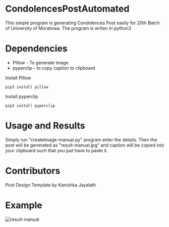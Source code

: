 # CondolencesPostAutomated
 This simple program is generating Condolences Post easily for 20th Batch of University of Moratuwa.
 The program is writen in python3

# Dependencies
 - Pillow - To generate image
 - pyperclip - to copy caption to clipboard
 
 Install Pillow
 ```
 pip3 install pillow
 ```
 Install pyperclip
 ```
 pip3 install pyperclip 
 ```

# Usage and Results
 Simply run "createImage-manual.py" program enter the details.
 Then the post will be generated as "result-manual.jpg" and caption will be copied into your clipboard such that you just have to paste it.

# Contributors
 Post Design Template by Kanishka Jayalath
 
# Example
![result-manual](https://user-images.githubusercontent.com/29033394/137310528-158c989d-479d-473d-afb6-079f8e78a87e.jpg)
